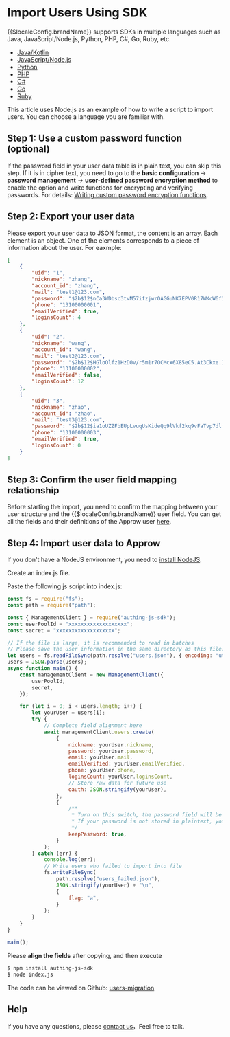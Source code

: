 # Import Users Using SDK

<LastUpdated/>

{{$localeConfig.brandName}} supports SDKs in multiple languages such as Java, JavaScript/Node.js, Python, PHP, C#, Go, Ruby, etc.

-   [Java/Kotlin](/reference/sdk-for-java/)
-   [JavaScript/Node.js](/reference/sdk-for-node/)
-   [Python](/reference/sdk-for-python/)
-   [PHP](/reference/sdk-for-php/)
-   [C#](/reference/sdk-for-csharp/)
-   [Go](/reference/sdk-for-go.md)
-   [Ruby](/reference/sdk-for-ruby.md)

This article uses Node.js as an example of how to write a script to import users. You can choose a language you are familiar with.

## Step 1: Use a custom password function (optional)

If the password field in your user data table is in plain text, you can skip this step. If it is in cipher text, you need to go to the **basic configuration** -&gt; **password management** -&gt; **user-defined password encryption method** to enable the option and write functions for encrypting and verifying passwords. For details: [Writing custom password encryption functions](./custom-password-script/README.md).

## Step 2: Export your user data

Please export your user data to JSON format, the content is an array. Each element is an object. One of the elements corresponds to a piece of information about the user. For eaxmple:

```json
[
	{
		"uid": "1",
		"nickname": "zhang",
		"account_id": "zhang",
		"mail": "test1@123.com",
		"password": "$2b$12$nCa3WDbsc3tvM57ifzjwrOAGGuNK7EPV0R17WKcW6f13NZvX97yLe",
		"phone": "13100000001",
		"emailVerified": true,
		"loginsCount": 4
	},
	{
		"uid": "2",
		"nickname": "wang",
		"account_id": "wang",
		"mail": "test2@123.com",
		"password": "$2b$12$HGloOlfz1HzD0v/r5m1r7OCMcx6X85eC5.At3Ckxe.Jn/u/Za/yy2",
		"phone": "13100000002",
		"emailVerified": false,
		"loginsCount": 12
	},
	{
		"uid": "3",
		"nickname": "zhao",
		"account_id": "zhao",
		"mail": "test3@123.com",
		"password": "$2b$12$ia1oUZZFbEUpLvuqUsKideQq9lVkf2kq9vFaTvp7dlfeCx8UlTmDu",
		"phone": "13100000003",
		"emailVerified": true,
		"loginsCount": 0
	}
]
```

## Step 3: Confirm the user field mapping relationship

Before starting the import, you need to confirm the mapping between your user structure and the {{$localeConfig.brandName}} user field. You can get all the fields and their definitions of the Approw user [here](/guides/user/user-profile.md).

## Step 4: Import user data to Approw

If you don't have a NodeJS environment, you need to [install NodeJS](http://nodejs.cn/download/).

Create an index.js file.

Paste the following js script into index.js:

```js
const fs = require("fs");
const path = require("path");

const { ManagementClient } = require("authing-js-sdk");
const userPoolId = "xxxxxxxxxxxxxxxxxxx";
const secret = "xxxxxxxxxxxxxxxxxxx";

// If the file is large, it is recommended to read in batches
// Please save the user information in the same directory as this file. The content of the file is an array of user data JSON, and one element is a user's information object
let users = fs.readFileSync(path.resolve("users.json"), { encoding: "utf8" });
users = JSON.parse(users);
async function main() {
	const managementClient = new ManagementClient({
		userPoolId,
		secret,
	});

	for (let i = 0; i < users.length; i++) {
		let yourUser = users[i];
		try {
			// Complete field alignment here
			await managementClient.users.create(
				{
					nickname: yourUser.nickname,
					password: yourUser.password,
					email: yourUser.mail,
					emailVerified: yourUser.emailVerified,
					phone: yourUser.phone,
					loginsCount: yourUser.loginsCount,
					// Store raw data for future use
					oauth: JSON.stringify(yourUser),
				},
				{
					/**
					 * Turn on this switch, the password field will be directly written into the Approw database, and Approw will not encrypt this field again
					 * If your password is not stored in plaintext, you should keep it turned on and write a password function calculation
					 */
					keepPassword: true,
				}
			);
		} catch (err) {
			console.log(err);
			// Write users who failed to import into file
			fs.writeFileSync(
				path.resolve("users_failed.json"),
				JSON.stringify(yourUser) + "\n",
				{
					flag: "a",
				}
			);
		}
	}
}

main();
```

Please **align the fields** after copying, and then execute

```bash
$ npm install authing-js-sdk
$ node index.js
```

The code can be viewed on Github: [users-migration](https://github.com/Authing/users-migration)

## Help

If you have any questions, please [contact us](https://gitter.im/authing-chat/community)，Feel free to talk.
